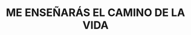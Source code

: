 ---
capo: 0
id: 114
lang: es-es
step: pre
subtitle: ''
tags:
- int
- pas
- pen
title: ME ENSEÑARÁS EL CAMINO DE LA VIDA
---
